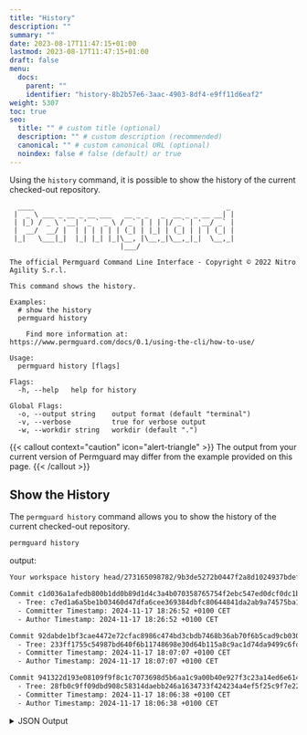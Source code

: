 ```yaml
---
title: "History"
description: ""
summary: ""
date: 2023-08-17T11:47:15+01:00
lastmod: 2023-08-17T11:47:15+01:00
draft: false
menu:
  docs:
    parent: ""
    identifier: "history-8b2b57e6-3aac-4903-8df4-e9ff11d6eaf2"
weight: 5307
toc: true
seo:
  title: "" # custom title (optional)
  description: "" # custom description (recommended)
  canonical: "" # custom canonical URL (optional)
  noindex: false # false (default) or true
---
```

Using the `history` command, it is possible to show the history of the current checked-out repository.

```text
  ____                                               _
 |  _ \ ___ _ __ _ __ ___   __ _ _   _  __ _ _ __ __| |
 | |_) / _ \ '__| '_ ` _ \ / _` | | | |/ _` | '__/ _` |
 |  __/  __/ |  | | | | | | (_| | |_| | (_| | | | (_| |
 |_|   \___|_|  |_| |_| |_|\__, |\__,_|\__,_|_|  \__,_|
                           |___/

The official Permguard Command Line Interface - Copyright © 2022 Nitro Agility S.r.l.

This command shows the history.

Examples:
  # show the history
  permguard history

	Find more information at: https://www.permguard.com/docs/0.1/using-the-cli/how-to-use/

Usage:
  permguard history [flags]

Flags:
  -h, --help   help for history

Global Flags:
  -o, --output string    output format (default "terminal")
  -v, --verbose          true for verbose output
  -w, --workdir string   workdir (default ".")
```

{{< callout context="caution" icon="alert-triangle" >}}
The output from your current version of Permguard may differ from the example provided on this page.
{{< /callout >}}

## Show the History

The `permguard history` command allows you to show the history of the current checked-out repository.

```bash
permguard history
```

output:

```bash
Your workspace history head/273165098782/9b3de5272b0447f2a8d1024937bdef11:

Commit c1d036a1afedb800b1dd0b89d1d4c3a4b070358765754f2ebc547ed0dcf0dc1b:
  - Tree: c7ed1a6a5be1b03460d47dfa6cee369384dbfc80644841da2ab9a74575ba12ff
  - Committer Timestamp: 2024-11-17 18:26:52 +0100 CET
  - Author Timestamp: 2024-11-17 18:26:52 +0100 CET

Commit 92dabde1bf3cae4472e72cfac8986c474bd3cbdb7468b36ab70f6b5cad9cb030:
  - Tree: 233ff1755c54987bd640f6b11748698e30d64b115a8c9ac1d74da9499c6fd94d
  - Committer Timestamp: 2024-11-17 18:07:07 +0100 CET
  - Author Timestamp: 2024-11-17 18:07:07 +0100 CET

Commit 941322d193e08109f9f8c1c7073698d5b6aa1c9a00b40e927f3c23a14ed6e614:
  - Tree: 28fb0c9ff09dbd908c58314daebb246a1634733f424234a4ef5f25c9f7e22780
  - Committer Timestamp: 2024-11-17 18:06:38 +0100 CET
  - Author Timestamp: 2024-11-17 18:06:38 +0100 CET
```

<details>
  <summary>
    JSON Output
  </summary>

```bash
permguard history --output json
```

output:

```bash
{
  "commits": [
    {
      "author": "unknown",
      "author_timestamp": "2024-11-17T18:26:52+01:00",
      "commit_id": "c1d036a1afedb800b1dd0b89d1d4c3a4b070358765754f2ebc547ed0dcf0dc1b",
      "committer": "unknown",
      "committer_timestamp": "2024-11-17T18:26:52+01:00",
      "parent": "92dabde1bf3cae4472e72cfac8986c474bd3cbdb7468b36ab70f6b5cad9cb030",
      "tree": "c7ed1a6a5be1b03460d47dfa6cee369384dbfc80644841da2ab9a74575ba12ff"
    },
    {
      "author": "unknown",
      "author_timestamp": "2024-11-17T18:07:07+01:00",
      "commit_id": "92dabde1bf3cae4472e72cfac8986c474bd3cbdb7468b36ab70f6b5cad9cb030",
      "committer": "unknown",
      "committer_timestamp": "2024-11-17T18:07:07+01:00",
      "parent": "941322d193e08109f9f8c1c7073698d5b6aa1c9a00b40e927f3c23a14ed6e614",
      "tree": "233ff1755c54987bd640f6b11748698e30d64b115a8c9ac1d74da9499c6fd94d"
    },
    {
      "author": "unknown",
      "author_timestamp": "2024-11-17T18:06:38+01:00",
      "commit_id": "941322d193e08109f9f8c1c7073698d5b6aa1c9a00b40e927f3c23a14ed6e614",
      "committer": "unknown",
      "committer_timestamp": "2024-11-17T18:06:38+01:00",
      "parent": "0000000000000000000000000000000000000000000000000000000000000000",
      "tree": "28fb0c9ff09dbd908c58314daebb246a1634733f424234a4ef5f25c9f7e22780"
    }
  ]
}
```

</details>

